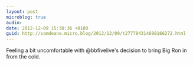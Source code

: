 ```yaml
---
layout: post
microblog: true
audio: 
date: 2012-12-09 15:38:36 +0100
guid: http://samdeane.micro.blog/2012/12/09/t277784314698166272.html
---
```

Feeling a bit uncomfortable with @bbfivelive's decision to bring Big Ron in from the cold.
